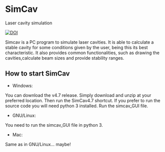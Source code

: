 # SimCav
Laser cavity simulation

[![DOI](https://zenodo.org/badge/90370020.svg)](https://zenodo.org/badge/latestdoi/90370020)



Simcav is a PC program to simulate laser cavities. It is able to calculate a stable cavity for some conditions given by the user, being this its best characteristic. It also provides common functionalities, such as drawing the cavities,calculate beam sizes and provide stability ranges.


## How to start SimCav

* Windows:

You can download the v4.7 release. Simply download and unzip at your preferred location. Then run the SimCav4.7 shortcut. 
If you prefer to run the source code you will need python 3 installed. Run the simcav_GUI file.

* GNU/Linux:

You need to run the simcav_GUI file in python 3.

* Mac:

Same as in GNU/Linux... maybe!

